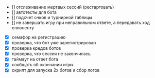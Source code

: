 - [] отслеживание мертвых сессий (рестартовать)
- [] автотесты для бота
- [] подсчет очков и турнирной таблицы
- [] не завершать игру при неправильном ответе, а передавать ход оппоненту
- [x] семафор на регистрацию
- [x] проверка, что бот уже зарегистрирован
- [x] проверка кредов ботов
- [x] проверка, что сессия не закончилась
- [x] таймаут на ответ бота
- [x] сообщать об окончании игры
- [x] скрипт для запуска 2х ботов и сбор логов
